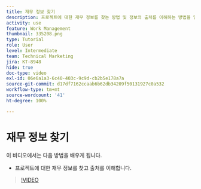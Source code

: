 ```yaml
---
title: 재무 정보 찾기
description: 프로젝트에 대한 재무 정보를 찾는 방법 및 정보의 출처를 이해하는 방법을 알아봅니다.
activity: use
feature: Work Management
thumbnail: 335208.png
type: Tutorial
role: User
level: Intermediate
team: Technical Marketing
jira: KT-8948
hide: true
doc-type: video
exl-id: 06e6a1a3-6c40-403c-9c9d-cb2b5e178a7a
source-git-commit: d17df7162ccaab6b62db34209f50131927c0a532
workflow-type: tm+mt
source-wordcount: '41'
ht-degree: 100%

---
```


# 재무 정보 찾기

이 비디오에서는 다음 방법을 배우게 됩니다.

* 프로젝트에 대한 재무 정보를 찾고 출처를 이해합니다.

>[!VIDEO](https://video.tv.adobe.com/v/3415898/?quality=12&learn=on&enablevpops&captions=kor)
